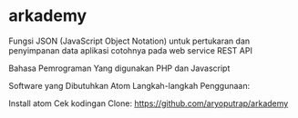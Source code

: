 # arkademy
Fungsi JSON (JavaScript Object Notation) untuk pertukaran dan penyimpanan data aplikasi cotohnya pada web service REST API

Bahasa Pemrograman Yang digunakan PHP dan Javascript

Software yang Dibutuhkan
Atom 
Langkah-langkah Penggunaan:

Install atom
Cek kodingan
Clone: https://github.com/aryoputrap/arkademy
